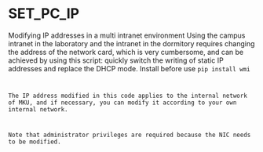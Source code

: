 # SET_PC_IP
Modifying IP addresses in a multi intranet environment
Using the campus intranet in the laboratory and the intranet in the dormitory requires changing the address of the network card, which is very cumbersome, and can be achieved by using this script: quickly switch the writing of static IP addresses and replace the DHCP mode.
Install before use
<code>pip install wmi
  

The IP address modified in this code applies to the internal network of MKU, and if necessary, you can modify it according to your own internal network.

Note that administrator privileges are required because the NIC needs to be modified.

